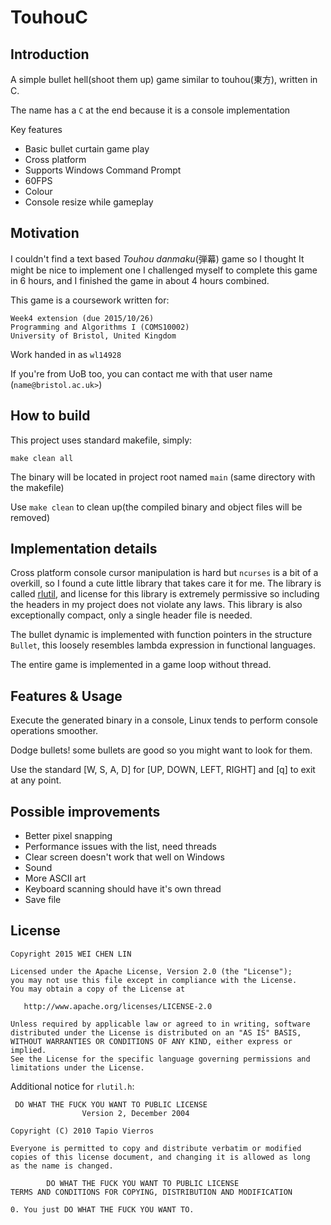 TouhouC
==============

Introduction
------------
A simple bullet hell(shoot them up) game similar to touhou(東方), written in C.

The name has a `C` at the end because it is a console implementation

Key features

 * Basic bullet curtain game play
 * Cross platform
 * Supports Windows Command Prompt
 * 60FPS
 * Colour
 * Console resize while gameplay
 

Motivation
----------
I couldn't find a text based *Touhou danmaku*(弾幕) game so I thought It might be nice to implement one
I challenged myself to complete this game in 6 hours, and I finished the game in about 4 hours combined.

This game is a coursework written for:

    Week4 extension (due 2015/10/26)
    Programming and Algorithms I (COMS10002)
    University of Bristol, United Kingdom

Work handed in as `wl14928` 

If you're from UoB too, you can contact me with that user name (`name@bristol.ac.uk>`)

How to build
------------
This project uses standard makefile, simply:
    
	make clean all
	
The binary will be located in project root named `main` (same directory with the makefile)

Use `make clean` to clean up(the compiled binary and object files will be removed)


Implementation details
---------------
Cross platform console cursor manipulation is hard but `ncurses` is a bit of a overkill, 
so I found a cute little library that takes care it for me. The library is called 
[rlutil](https://github.com/tapio/rlutil), and license for this library is extremely permissive 
so including the headers in my project does not violate any laws. This library is also exceptionally 
compact, only a single header file is needed.

The bullet dynamic is implemented with function pointers in the structure `Bullet`, this loosely resembles lambda 
expression in functional languages.

The entire game is implemented in a game loop without thread.

Features & Usage
------------

Execute the generated binary in a console, Linux tends to perform console operations smoother.
 

Dodge bullets! some bullets are good so you might want to look for them.

Use the standard [W, S, A, D] for [UP, DOWN, LEFT, RIGHT] and [q] to exit at any point.



Possible improvements
----------------------

 * Better pixel snapping
 * Performance issues with the list, need threads
 * Clear screen doesn't work that well on Windows
 * Sound
 * More ASCII art
 * Keyboard scanning should have it's own thread
 * Save file



## License

    Copyright 2015 WEI CHEN LIN

    Licensed under the Apache License, Version 2.0 (the "License");
    you may not use this file except in compliance with the License.
    You may obtain a copy of the License at

       http://www.apache.org/licenses/LICENSE-2.0

    Unless required by applicable law or agreed to in writing, software
    distributed under the License is distributed on an "AS IS" BASIS,
    WITHOUT WARRANTIES OR CONDITIONS OF ANY KIND, either express or implied.
    See the License for the specific language governing permissions and
    limitations under the License.
    
Additional notice for `rlutil.h`:

     DO WHAT THE FUCK YOU WANT TO PUBLIC LICENSE
                    Version 2, December 2004
    
    Copyright (C) 2010 Tapio Vierros
    
    Everyone is permitted to copy and distribute verbatim or modified
    copies of this license document, and changing it is allowed as long
    as the name is changed.
    
            DO WHAT THE FUCK YOU WANT TO PUBLIC LICENSE
    TERMS AND CONDITIONS FOR COPYING, DISTRIBUTION AND MODIFICATION
    
    0. You just DO WHAT THE FUCK YOU WANT TO.



 
